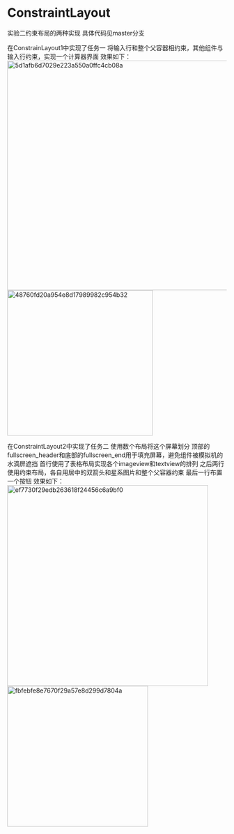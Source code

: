 # ConstraintLayout
实验二约束布局的两种实现
具体代码见master分支

在ConstrainLayout1中实现了任务一
将输入行和整个父容器相约束，其他组件与输入行约束，实现一个计算器界面
效果如下：
<img width="527" alt="5d1afb6d7029e223a550a0ffc4cb08a" src="https://github.com/user-attachments/assets/9e993f1c-4f00-4fcf-bd02-bab8ea131259">
<img width="334" alt="48760fd20a954e8d17989982c954b32" src="https://github.com/user-attachments/assets/519828ea-31f9-4c8d-9e75-fd933301746a">

在ConstraintLayout2中实现了任务二
使用数个布局将这个屏幕划分
顶部的fullscreen_header和底部的fullscreen_end用于填充屏幕，避免组件被模拟机的水滴屏遮挡
首行使用了表格布局实现各个imageview和textview的排列
之后两行使用约束布局，各自用居中的双箭头和星系图片和整个父容器约束
最后一行布置一个按钮
效果如下：
<img width="461" alt="ef7730f29edb263618f24456c6a9bf0" src="https://github.com/user-attachments/assets/2c3b32cd-9f89-48eb-be26-07772a69a353">
<img width="323" alt="fbfebfe8e7670f29a57e8d299d7804a" src="https://github.com/user-attachments/assets/68a6378e-c78f-41d4-a0b9-7cb8ccb6d3c2">
